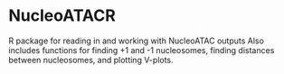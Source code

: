 # NucleoATACR
R package for reading in and working with NucleoATAC outputs
Also includes functions for finding +1 and -1 nucleosomes, finding distances between nucleosomes, and plotting V-plots.
